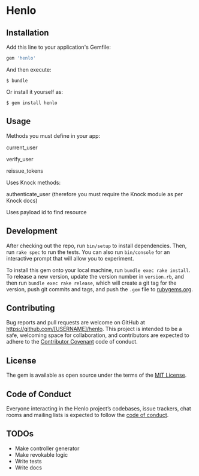 # Henlo

## Installation

Add this line to your application's Gemfile:

```ruby
gem 'henlo'
```

And then execute:

    $ bundle

Or install it yourself as:

    $ gem install henlo

## Usage

Methods you must define in your app:

current_user 

verify_user

reissue_tokens

Uses Knock methods:

authenticate_user (therefore you must require the Knock module as per Knock docs)

Uses payload id to find resource


## Development

After checking out the repo, run `bin/setup` to install dependencies. Then, run `rake spec` to run the tests. You can also run `bin/console` for an interactive prompt that will allow you to experiment.

To install this gem onto your local machine, run `bundle exec rake install`. To release a new version, update the version number in `version.rb`, and then run `bundle exec rake release`, which will create a git tag for the version, push git commits and tags, and push the `.gem` file to [rubygems.org](https://rubygems.org).

## Contributing

Bug reports and pull requests are welcome on GitHub at https://github.com/[USERNAME]/henlo. This project is intended to be a safe, welcoming space for collaboration, and contributors are expected to adhere to the [Contributor Covenant](http://contributor-covenant.org) code of conduct.

## License

The gem is available as open source under the terms of the [MIT License](http://opensource.org/licenses/MIT).

## Code of Conduct

Everyone interacting in the Henlo project’s codebases, issue trackers, chat rooms and mailing lists is expected to follow the [code of conduct](https://github.com/[USERNAME]/henlo/blob/master/CODE_OF_CONDUCT.md).


## TODOs
* Make controller generator 
* Make revokable logic 
* Write tests
* Write docs